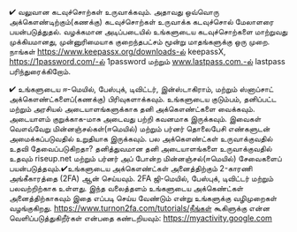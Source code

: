 


✔ வலுவான கடவுச்சொற்கள் உருவாக்கவும். அதாவது ஒவ்வொரு அக்கௌண்டிற்கும்(கணக்கு) கடவுச்சொற்கள் உருவாக்க கடவுச்சொல் மேலாளரை பயன்படுத்துதல். வழக்கமான அடிப்படையில் உங்களுடைய கடவுச்சொற்களை மாற்றுவது முக்கியமானது, முன்னுரிமையாக குறைந்தபட்சம் மூன்று மாதங்களுக்கு ஒரு முறை. நாங்கள் https://www.keepassx.org/downloads-ல் keepassX, https://1password.com/-ல் 1password மற்றும் www.lastpass.com.-ல் lastpass பரிந்துரைக்கிறோம்.  

✔ உங்களுடைய ஈ-மெயில், பேஸ்புக், டிவிட்டர், இன்ஸ்டாகிராம், மற்றும் ஸ்னாப்சாட் அக்கௌண்ட்களைப்(கணக்கு) பிரிவுகளாக்கவும். உங்களுடைய குடும்பம், தனிப்பட்ட மற்றும் அரசியல் அடையாளங்களுக்காக தனி அக்கௌண்ட்களை வைக்கவும். அடையாளம் குறுக்காக-மாசு அடைவது பற்றி கவனமாக இருக்கவும். இவைகள் வௌவ்வேறு மின்னஞ்சல்கள்(ஈமெயில்) மற்றும் பர்னர் தொலைபேசி எண்களுடன் அமைக்கப்படுவதில் உறுதியாக இருக்கவும். பல அக்கௌண்ட்கள் உருவாக்குவதில் உதவி தேவைப்படுகிறதா? தனித்துவமான தனி அடையாளங்களை உருவாக்குவதில் உதவும் riseup.net மற்றும் பர்னர் அப் போன்ற மின்னஞ்சல்(ஈமெயில்) சேவைகளைப் பயன்படுத்தவும்.✔உங்களுடைய அக்கௌண்ட்கள் அனைத்திற்கும் 2-காரணி அங்கீகாரத்தை (2FA) ஆன் செய்யவும். 2FA ஜி-மெயில், பேஸ்புக், டிவிட்டர் மற்றும் பலவற்றிற்காக உள்ளது. இந்த வலைத்தளம் உங்களுடைய அக்கெண்ட்கள் அனைத்திற்காகவும் இதை எப்படி செய்ய வேண்டும் என்று உங்களுக்கு வழிமுறைகள் வழங்குகிறது. https://www.turnon2fa.com/tutorials/நீங்கள் கூகிளுக்கு என்ன வெளிப்படுத்துகிறீர்கள் என்பதை கண்டறியவும்: https://myactivity.google.com